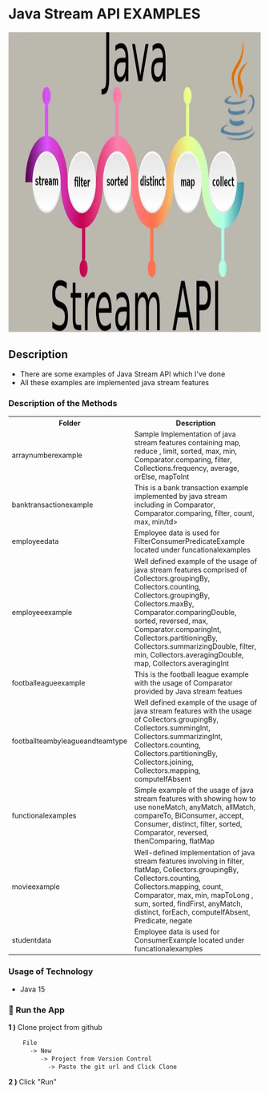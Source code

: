 # Java Stream API EXAMPLES

<img src="screenshots/javastream_image.PNG" alt="Main Information" width="800" height="600">

## Description
<ul style="list-style-type:disc">
  <li>There are some examples of Java Stream API which I've done </li>
  <li>All these examples are implemented java stream features</li>
</ul>

### Description of the Methods
<table style="width:100%">
  <tr>
    <th>Folder</th>
    <th>Description</th>
  </tr>
  <tr>
      <td>arraynumberexample</td>
      <td>Sample Implementation of java stream features containing map, reduce , limit, sorted, max, min, Comparator.comparing, filter, Collections.frequency, average, orElse, mapToInt</td>
  </tr>
  <tr>
      <td>banktransactionexample</td>
      <td>This is a bank transaction example implemented by java stream including in Comparator, Comparator.comparing, filter, count, max, min/td>
  </tr>
  <tr>
      <td>employeedata</td>
      <td>Employee data is used for FilterConsumerPredicateExample located under funcationalexamples</td>
  </tr>
  <tr>
      <td>employeeexample</td>
      <td>Well defined example of the usage of java stream features comprised of Collectors.groupingBy, Collectors.counting, Collectors.groupingBy, Collectors.maxBy, Comparator.comparingDouble, sorted, reversed, max, Comparator.comparingInt, Collectors.partitioningBy, Collectors.summarizingDouble, filter, min, Collectors.averagingDouble, map, Collectors.averagingInt </td>
  </tr>
  <tr>
      <td>footballeagueexample</td>
      <td>This is the football league example with the usage of Comparator provided by Java stream featues</td>
  </tr>
  <tr>
      <td>footballteambyleagueandteamtype</td>
      <td>Well defined example of the usage of java stream features with the usage of Collectors.groupingBy, Collectors.summingInt, Collectors.summarizingInt, Collectors.counting, Collectors.partitioningBy, Collectors.joining, Collectors.mapping, computeIfAbsent</td>
  </tr>
  <tr>
      <td>functionalexamples</td>
      <td>Simple example of the usage of java stream features with showing how to use noneMatch, anyMatch, allMatch, compareTo, BiConsumer, accept, Consumer, distinct, filter, sorted, Comparator, reversed, thenComparing, flatMap</td>
  </tr>
  <tr>
      <td>movieexample</td>
      <td>Well-defined implementation of java stream features involving in  filter, flatMap, Collectors.groupingBy, Collectors.counting, Collectors.mapping, count, Comparator, max, min, mapToLong , sum, sorted, findFirst, anyMatch, distinct, forEach, computeIfAbsent, Predicate, negate</td>
  </tr>
  <tr>
      <td>studentdata</td>
      <td>Employee data is used for ConsumerExample located under funcationalexamples</td>
  </tr>
</table>


### Usage of Technology
* Java 15

### 🔨 Run the App

<b>1 )</b> Clone project from github
```
    File 
      -> New 
         -> Project from Version Control
           -> Paste the git url and Click Clone
```
<b>2 )</b> Click "Run"